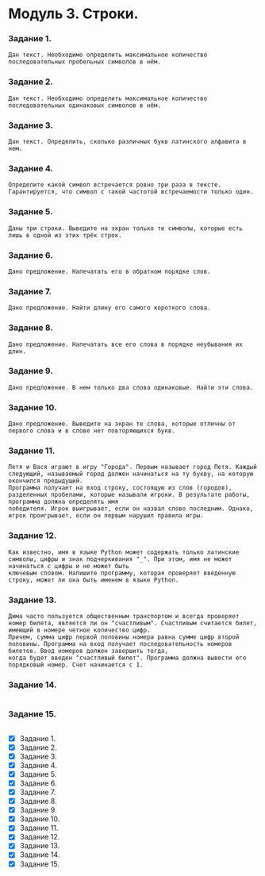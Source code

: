 # Модуль 3. Строки.
### Задание 1.
```
Дан текст. Необходимо определить максимальное количество последовательных пробельных символов в нём.
```
### Задание 2.
```
Дан текст. Необходимо определить максимальное количество последовательных одинаковых символов в нём.
```
### Задание 3.
```
Дан текст. Определить, сколько различных букв латинского алфавита в нем.
```
### Задание 4.
```
Определите какой символ встречается ровно три раза в тексте. Гарантируется, что символ с такой частотой встречаемости только один.
```
### Задание 5.
```
Даны три строки. Выведите на экран только те символы, которые есть лишь в одной из этих трёх строк.
```
### Задание 6.
```
Дано предложение. Напечатать его в обратном порядке слов.
```
### Задание 7.
```
Дано предложение. Найти длину его самого короткого слова.
```
### Задание 8.
```
Дано предложение. Напечатать все его слова в порядке неубывания их длин.
```
### Задание 9.
```
Дано предложение. В нем только два слова одинаковые. Найти эти слова.
```
### Задание 10.
```
Дано предложение. Выведите на экран те слова, которые отличны от первого слова и в слове нет повторяющихся букв.
```
### Задание 11.
```
Петя и Вася играют в игру "Города". Первым называет город Петя. Каждый следующий, называемый город должен начинаться на ту букву, на которую окончился предыдущий.
Программа получает на вход строку, состоящую из слов (городов), разделенных пробелами, которые называли игроки. В результате работы, программа должна определять имя
победителя. Игрок выигрывает, если он назвал слово последним. Однако, игрок проигрывает, если он первым нарушил правила игры.
```
### Задание 12.
```
Как известно, имя в языке Python может содержать только латинские символы, цифры и знак подчеркивания "_". При этом, имя не может начинаться с цифры и не может быть
ключевым словом. Напишите программу, которая проверяет введенную строку, может ли она быть именем в языке Python.
```
### Задание 13.
```
Дима часто пользуется общественным транспортом и всегда проверяет номер билета, является ли он "счастливым". Счастливым считается билет, имеющий в номере четное количество цифр.
Причем, сумма цифр первой половины номера равна сумме цифр второй половины. Программа на вход получает последовательность номеров билетов. Ввод номеров должен завершить тогда,
когда будет введен "счастливый билет". Программа должна вывести его порядковый номер. Счет начинается с 1.
```
### Задание 14.
```
```
### Задание 15.
```
```
- [x] Задание 1.
- [x] Задание 2.
- [x] Задание 3.
- [x] Задание 4.
- [x] Задание 5.
- [x] Задание 6.
- [x] Задание 7.
- [x] Задание 8.
- [x] Задание 9.
- [x] Задание 10.
- [x] Задание 11.
- [x] Задание 12.
- [x] Задание 13.
- [x] Задание 14.
- [x] Задание 15.
